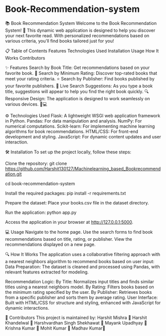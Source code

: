 # Book-Recommendation-system

📚 Book Recommendation System
Welcome to the Book Recommendation System! 🌟 This dynamic web application is designed to help you discover your next favorite read. With personalized recommendations based on various criteria, you'll find books tailored just for you!

📋 Table of Contents
Features
Technologies Used
Installation
Usage
How It Works
Contributors

✨ Features
Search by Book Title: Get recommendations based on your favorite book. 📖
Search by Minimum Rating: Discover top-rated books that meet your rating criteria. ⭐
Search by Publisher: Find books published by your favorite publishers. 🏢
Live Search Suggestions: As you type a book title, suggestions will appear to help you find the right book quickly. 🔍
Responsive Design: The application is designed to work seamlessly on various devices. 📱💻


⚙️ Technologies Used
Flask: A lightweight WSGI web application framework in Python.
Pandas: For data manipulation and analysis.
NumPy: For numerical computations.
Scikit-learn: For implementing machine learning algorithms for book recommendations.
HTML/CSS: For front-end development and styling.
JavaScript: For dynamic content updates and user interaction.

🛠️ Installation
To set up the project locally, follow these steps:

Clone the repository:
git clone  https://github.com/Harshit130127/Machinelearning_based_Bookrecommendation.git

cd book-recommendation-system

Install the required packages:
pip install -r requirements.txt

Prepare the dataset:
Place your books.csv file in the dataset directory.

Run the application:
python app.py

Access the application in your browser at http://127.0.0.1:5000.


💻 Usage
Navigate to the home page.
Use the search forms to find book recommendations based on title, rating, or publisher.
View the recommendations displayed on a new page.

🔍 How It Works
The application uses a collaborative filtering approach with a nearest neighbors algorithm to recommend books based on user input:
Data Preparation: The dataset is cleaned and processed using Pandas, with relevant features extracted for modeling.

Recommendation Logic:
By Title: Normalizes input titles and finds similar titles using a nearest neighbors model.
By Rating: Filters books based on the minimum rating specified by the user.
By Publisher: Retrieves books from a specific publisher and sorts them by average rating.
User Interface: Built with HTML/CSS for structure and styling, enhanced with JavaScript for dynamic interactions.

🤝 Contributors
This project is maintained by:
Harshit Mishra 👤
Harshit Khandelwal 👤
Harshvardhan Singh Shekhawat 👤
Mayank Upadhyay 👤
Krishna Kumar 👤
Mohit Kumar 👤
Madhav Kumar👤